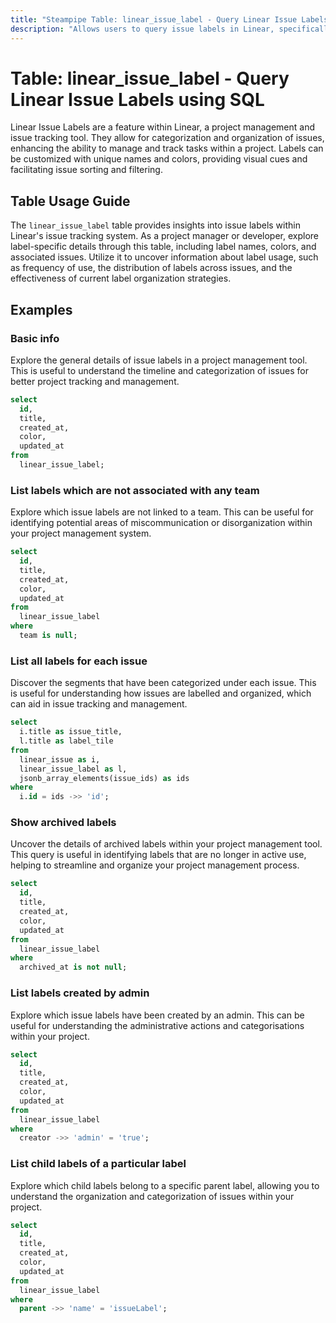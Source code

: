 ```yaml
---
title: "Steampipe Table: linear_issue_label - Query Linear Issue Labels using SQL"
description: "Allows users to query issue labels in Linear, specifically the issue label ID, name, and color, providing insights into label usage and organization within Linear issues."
---
```


# Table: linear_issue_label - Query Linear Issue Labels using SQL

Linear Issue Labels are a feature within Linear, a project management and issue tracking tool. They allow for categorization and organization of issues, enhancing the ability to manage and track tasks within a project. Labels can be customized with unique names and colors, providing visual cues and facilitating issue sorting and filtering.

## Table Usage Guide

The `linear_issue_label` table provides insights into issue labels within Linear's issue tracking system. As a project manager or developer, explore label-specific details through this table, including label names, colors, and associated issues. Utilize it to uncover information about label usage, such as frequency of use, the distribution of labels across issues, and the effectiveness of current label organization strategies.

## Examples

### Basic info
Explore the general details of issue labels in a project management tool. This is useful to understand the timeline and categorization of issues for better project tracking and management.

```sql
select
  id,
  title,
  created_at,
  color,
  updated_at
from
  linear_issue_label;
```

### List labels which are not associated with any team
Explore which issue labels are not linked to a team. This can be useful for identifying potential areas of miscommunication or disorganization within your project management system.

```sql
select
  id,
  title,
  created_at,
  color,
  updated_at
from
  linear_issue_label
where
  team is null;
```

### List all labels for each issue
Discover the segments that have been categorized under each issue. This is useful for understanding how issues are labelled and organized, which can aid in issue tracking and management.

```sql
select
  i.title as issue_title,
  l.title as label_tile
from
  linear_issue as i,
  linear_issue_label as l,
  jsonb_array_elements(issue_ids) as ids
where
  i.id = ids ->> 'id';
```

### Show archived labels
Uncover the details of archived labels within your project management tool. This query is useful in identifying labels that are no longer in active use, helping to streamline and organize your project management process.

```sql
select
  id,
  title,
  created_at,
  color,
  updated_at
from
  linear_issue_label
where
  archived_at is not null;
```

### List labels created by admin
Explore which issue labels have been created by an admin. This can be useful for understanding the administrative actions and categorisations within your project.

```sql
select
  id,
  title,
  created_at,
  color,
  updated_at
from
  linear_issue_label
where
  creator ->> 'admin' = 'true';
```

### List child labels of a particular label
Explore which child labels belong to a specific parent label, allowing you to understand the organization and categorization of issues within your project.

```sql
select
  id,
  title,
  created_at,
  color,
  updated_at
from
  linear_issue_label
where
  parent ->> 'name' = 'issueLabel';
```